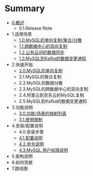 # Summary

* [0.概述](0/0_overview.md)
	* 0.1.Release Note 
* 1.适用场景
	* [1.0.MySQL的单向复制/聚合/分散](1/1.0_mysql_replication.md)
	* [1.1.跨数据中心的双向复制](1/1.1_bidirectional_replication.md)
	* [1.2.公有云间的数据同步](1/1.2_sync_between_cloud.md)
	* [1.3.MySQL到Kafka的数据变更通知](1/1.3_mysql_kafka.md)
* 2.快速开始
	* [2.0.MySQL的单向复制](2/2.0_mysql_replication_1_1.md)
	* 2.1.MySQL的聚合复制
	* 2.2.MySQL的数据分散
	* 2.3.MySQL的跨数据中心的双向复制
	* 2.4.阿里云到京东云的MySQL复制
	* 2.5.MySQL到Kafka的数据变更通知
* 3.功能说明
	* [3.0.功能/场景的映射列表](3/3.0_function_scenario_mapping.md)
	* [3.1.使用限制](3/3.1_limitation.md)
* 4.安装/配置说明
	* 4.0.安装步骤
	* [4.1.配置说明](4/4.1_configuration.md)
	* [4.2.命令说明](4/4.2_command.md)
	* [4.3.MySQL 用户权限说明](4/4.3_mysql_user_privileges.md)
* 5.架构说明
* 6.如何贡献
* 7.路线图
